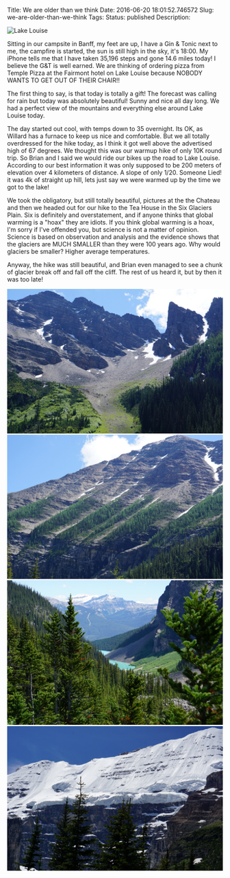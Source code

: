 Title: We are older than we think
Date: 2016-06-20 18:01:52.746572
Slug: we-are-older-than-we-think
Tags: 
Status: published
Description:

![Lake Louise](/images/lake_louise.jpeg)

Sitting in our campsite in Banff, my feet are up, I have a Gin & Tonic next to me, the campfire is started, the sun is still high in the sky, it's 18:00.  My iPhone tells me that I have taken 35,196 steps and gone 14.6 miles today!  I believe the G&T is well earned. We are thinking of ordering pizza from Temple Pizza at the Fairmont hotel on Lake Louise because NOBODY WANTS TO GET OUT OF THEIR CHAIR!!

The first thing to say, is that today is totally a gift!  The forecast was calling for rain but today was absolutely beautiful!  Sunny and nice all day long.  We had a perfect view of the mountains and everything else around Lake Louise today.

The day started out cool, with temps down to 35 overnight.  Its OK, as Willard has a furnace to keep us nice and comfortable.  But we all totally overdressed for the hike today, as I think it got well above the advertised high of 67 degrees.  We thought this was our warmup hike of only 10K round trip.  So Brian and I said we would ride our bikes up the road to Lake Louise.  According to our best information it was only supposed to be 200 meters of elevation over 4 kilometers of distance.  A slope of only 1/20. Someone Lied!  it was 4k of straight up hill, lets just say we were warmed up by the time we got to the lake!

We took the obligatory, but still totally beautiful,  pictures at the the Chateau and then we headed out for our hike to the Tea House in the Six Glaciers Plain.  Six is definitely and overstatement, and if anyone thinks that global warming is a "hoax" they are idiots.  If you think global warming is a hoax, I'm sorry if I've offended you, but science is not a matter of opinion. Science is based on observation and analysis and the evidence shows that the glaciers are MUCH SMALLER than they were 100 years ago.  Why would glaciers be smaller?  Higher average temperatures.

Anyway, the hike was still beautiful, and Brian even managed to see a chunk of glacier break off and fall off the cliff.  The rest of us heard it, but by then it was too late!


<div class="cycle-slideshow" 
    data-cycle-fx=scrollHorz
    data-cycle-auto-height=container
    data-cycle-caption="#adv-custom-caption"
    data-cycle-caption-template="Slide {{slideNum}}: {{cycleTitle}}">
    
  <img src="/images/Canada/missing_glacier.jpeg" data-cycle-title="Missing Glaciers">
  <img src="/images/Canada/strange_trails.jpeg" data-cycle-title="Strange Trails">
  <img src="/images/Canada/looking_back_ll.jpeg" data-cycle-title="Looking back on Lake Louise">  
  <img src="/images/Canada/glacier_ridge.jpeg" data-cycle-title="Glacier Overhang">
</div>
<div id="adv-custom-caption" class="center"></div>
<br />

